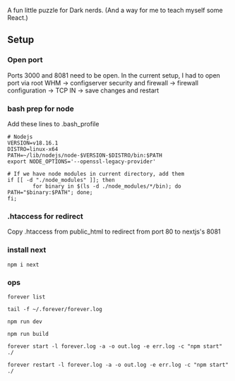 A fun little puzzle for Dark nerds.
(And a way for me to teach myself some React.)

## Setup

### Open port
Ports 3000 and 8081 need to be open. In the current setup, I had to open port via root WHM -> configserver security and firewall -> firewall configuration -> TCP IN -> save changes and restart

### bash prep for node

Add these lines to .bash_profile
```
# Nodejs
VERSION=v18.16.1
DISTRO=linux-x64
PATH=~/lib/nodejs/node-$VERSION-$DISTRO/bin:$PATH
export NODE_OPTIONS='--openssl-legacy-provider'

# If we have node modules in current directory, add them
if [[ -d "./node_modules" ]]; then
        for binary in $(ls -d ./node_modules/*/bin); do PATH="$binary:$PATH"; done;
fi;
```

### .htaccess for redirect
Copy .htaccess from public_html to redirect from port 80 to nextjs's 8081


### install next
`npm i next`

### ops
`forever list`

`tail -f ~/.forever/forever.log`

`npm run dev`

`npm run build`

`forever start -l forever.log -a -o out.log -e err.log -c "npm start" ./`

`forever restart -l forever.log -a -o out.log -e err.log -c "npm start" ./`
